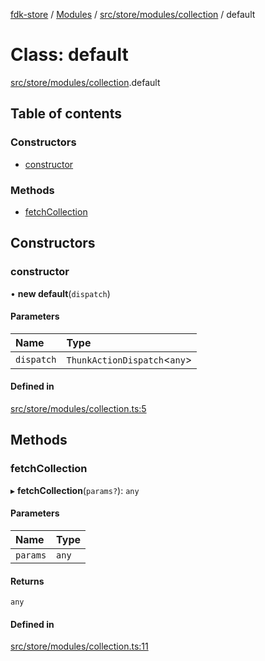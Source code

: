 [fdk-store](../README.md) / [Modules](../modules.md) / [src/store/modules/collection](../modules/src_store_modules_collection.md) / default

# Class: default

[src/store/modules/collection](../modules/src_store_modules_collection.md).default

## Table of contents

### Constructors

- [constructor](src_store_modules_collection.default.md#constructor)

### Methods

- [fetchCollection](src_store_modules_collection.default.md#fetchcollection)

## Constructors

### constructor

• **new default**(`dispatch`)

#### Parameters

| Name | Type |
| :------ | :------ |
| `dispatch` | `ThunkActionDispatch`<`any`\> |

#### Defined in

[src/store/modules/collection.ts:5](https://gitlab.com/fynd/regrowth/fynd-platform/themes/shadowfire/-/blob/ef78e90/src/store/modules/collection.ts#L5)

## Methods

### fetchCollection

▸ **fetchCollection**(`params?`): `any`

#### Parameters

| Name | Type |
| :------ | :------ |
| `params` | `any` |

#### Returns

`any`

#### Defined in

[src/store/modules/collection.ts:11](https://gitlab.com/fynd/regrowth/fynd-platform/themes/shadowfire/-/blob/ef78e90/src/store/modules/collection.ts#L11)
